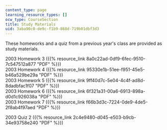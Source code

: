 ```yaml
---
content_type: page
learning_resource_types: []
ocw_type: CourseSection
title: Study Materials
uid: 3aba90c0-de9c-f1b9-868d-719b01dbf3d3
---
```


These homeworks and a quiz from a previous year's class are provided as study materials.

2003 Homework 3 ({{% resource_link 8a0c22ad-0df9-6fec-9510-7c547512a877 "PDF" %}})  
2003 Homework 4 ({{% resource_link 95330e1b-51ee-f951-45e5-b46a529be29a "PDF" %}})  
2003 Homework 5 ({{% resource_link 9ff40d7c-5e04-4c4f-ad8d-8dadbfac1f07 "PDF" %}})  
2003 Homework 6 ({{% resource_link 6f321a31-00a6-6913-898a-d0d1c926038a "PDF" %}})  
2003 Homework 7 ({{% resource_link f66b3d3c-7224-0de9-4de5-2f8ab4f97aed "PDF" %}})  
  
2003 Quiz 2 ({{% resource_link 2c4e9480-d045-e503-b9cb-34e93758e240 "PDF" %}})